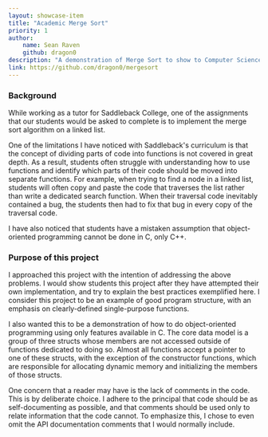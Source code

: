 ```yaml
---
layout: showcase-item
title: "Academic Merge Sort"
priority: 1
author:
    name: Sean Raven
    github: dragon0
description: "A demonstration of Merge Sort to show to Computer Science students"
link: https://github.com/dragon0/mergesort
---
```


### Background

While working as a tutor for Saddleback College, one of the assignments that our students would be asked to complete is to implement the merge sort algorithm on a linked list.

One of the limitations I have noticed with Saddleback's curriculum is that the concept of dividing parts of code into functions is not covered in great depth.
As a result, students often struggle with understanding how to use functions and identify which parts of their code should be moved into separate functions.
For example, when trying to find a node in a linked list, students will often copy and paste the code that traverses the list rather than write a dedicated search function.
When their traversal code inevitably contained a bug, the students then had to fix that bug in every copy of the traversal code.

I have also noticed that students have a mistaken assumption that object-oriented programming cannot be done in C, only C++.

### Purpose of this project

I approached this project with the intention of addressing the above problems.
I would show students this project after they have attempted their own implementation, and try to explain the best practices exemplified here.
I consider this project to be an example of good program structure, with an emphasis on clearly-defined single-purpose functions.

I also wanted this to be a demonstration of how to do object-oriented programming using only features available in C.
The core data model is a group of three structs whose members are not accessed outside of functions dedicated to doing so.
Almost all functions accept a pointer to one of these structs, with the exception of the constructor functions, which are responsible for allocating dynamic memory and initializing the members of those structs.

One concern that a reader may have is the lack of comments in the code.
This is by deliberate choice.
I adhere to the principal that code should be as self-documenting as possible, and that comments should be used only to relate information that the code cannot.
To emphasize this, I chose to even omit the API documentation comments that I would normally include.


